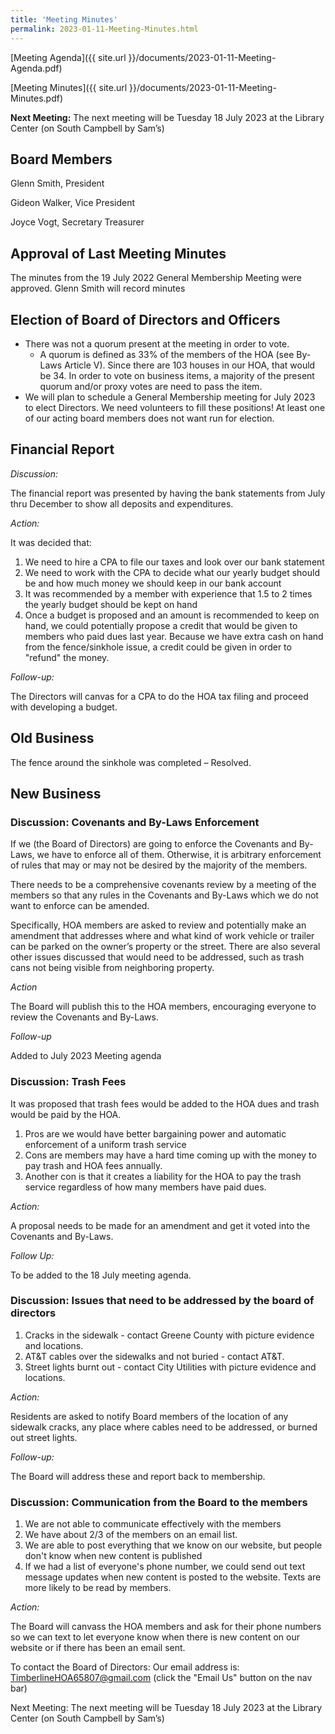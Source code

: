 ```yaml
---
title: 'Meeting Minutes'
permalink: 2023-01-11-Meeting-Minutes.html
---
```


[Meeting Agenda]({{ site.url }}/documents/2023-01-11-Meeting-Agenda.pdf)

[Meeting Minutes]({{ site.url }}/documents/2023-01-11-Meeting-Minutes.pdf)

**Next Meeting:** The next meeting will be Tuesday 18 July 2023 at the Library Center (on South Campbell by Sam’s)

## Board Members

Glenn Smith, President

Gideon Walker, Vice President

Joyce Vogt, Secretary Treasurer

## Approval of Last Meeting Minutes

The minutes from the 19 July 2022 General Membership Meeting were approved.
Glenn Smith will record minutes

## Election of Board of Directors and Officers

- There was not a quorum present at the meeting in order to vote.
  - A quorum is defined as 33% of the members of the HOA (see By-Laws Article V). Since there are 103 houses in our HOA, that would be 34. In order to vote on business items, a majority of the present quorum and/or proxy votes are need to pass the item.
- We will plan to schedule a General Membership meeting for July 2023 to elect Directors. We need volunteers to fill these positions! At least one of our acting board members does not want run for election.

## Financial Report

_Discussion:_

The financial report was presented by having the bank statements from July thru December to show all deposits and expenditures.

_Action:_

It was decided that:

1. We need to hire a CPA to file our taxes and look over our bank statement
2. We need to work with the CPA to decide what our yearly budget should be and how much money we should keep in our bank account
3. It was recommended by a member with experience that 1.5 to 2 times the yearly budget should be kept on hand
4. Once a budget is proposed and an amount is recommended to keep on hand, we could potentially propose a credit that would be given to members who paid dues last year. Because we have extra cash on hand from the fence/sinkhole issue, a credit could be given in order to "refund" the money.

_Follow-up:_

The Directors will canvas for a CPA to do the HOA tax filing and proceed with developing a budget.

## Old Business

The fence around the sinkhole was completed – Resolved.

## New Business

### Discussion: Covenants and By-Laws Enforcement

If we (the Board of Directors) are going to enforce the Covenants and By-Laws, we have to enforce all of them. Otherwise, it is arbitrary enforcement of rules that may or may not be desired by the majority of the members.

There needs to be a comprehensive covenants review by a meeting of the members so that any rules in the Covenants and By-Laws which we do not want to enforce can be amended.

Specifically, HOA members are asked to review and potentially make an amendment that addresses where and what kind of work vehicle or trailer can be parked on the owner’s property or the street. There are also several other issues discussed that would need to be addressed, such as trash cans not being visible from neighboring property.

_Action_

The Board will publish this to the HOA members, encouraging everyone to review the Covenants and By-Laws.

_Follow-up_

Added to July 2023 Meeting agenda

### Discussion: Trash Fees

It was proposed that trash fees would be added to the HOA dues and trash would be paid by the HOA.

1. Pros are we would have better bargaining power and automatic enforcement of a uniform trash service
2. Cons are members may have a hard time coming up with the money to pay trash and HOA fees annually.
3. Another con is that it creates a liability for the HOA to pay the trash service regardless of how many members have paid dues.

_Action:_

A proposal needs to be made for an amendment and get it voted into the Covenants and By-Laws.

_Follow Up:_

To be added to the 18 July meeting agenda.

### Discussion: Issues that need to be addressed by the board of directors

1. Cracks in the sidewalk - contact Greene County with picture evidence and locations.
2. AT&T cables over the sidewalks and not buried - contact AT&T.
3. Street lights burnt out - contact City Utilities with picture evidence and locations.

_Action:_

Residents are asked to notify Board members of the location of any sidewalk cracks, any place where cables need to be addressed, or burned out street lights.

_Follow-up:_

The Board will address these and report back to membership.

### Discussion: Communication from the Board to the members

1. We are not able to communicate effectively with the members
2. We have about 2/3 of the members on an email list.
3. We are able to post everything that we know on our website, but people don't know when new content is published
4. If we had a list of everyone's phone number, we could send out text message updates when new content is posted to the website. Texts are more likely to be read by members.

_Action:_

The Board will canvass the HOA members and ask for their phone numbers so we can text to let everyone know when there is new content on our website or if there has been an email sent.

To contact the Board of Directors: Our email address is: TimberlineHOA65807@gmail.com (click the "Email Us" button on the nav bar)

Next Meeting: The next meeting will be Tuesday 18 July 2023 at the Library Center (on South Campbell by Sam’s)
